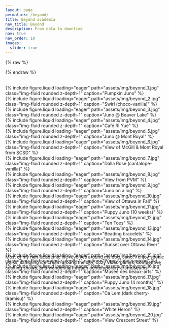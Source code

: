 ```yaml
---
layout: page
permalink: /beyond/
title: Beyond academia
nav_title: Beyond
description: From data to downtime
nav: true
nav_order: 10
images:
  slider: true
---
```



{% raw %}
<style>
  swiper-container {
    display: block;
    width: 100%;
    height: 500px;
    margin: 2rem auto;
  }

  swiper-slide {
    display: flex;
    align-items: center;
    justify-content: center;
  }

  .swiper-slide img {
    max-width: 100%;
    max-height: 100%;
    object-fit: cover;
    border-radius: 8px;
  }
</style>
{% endraw %}


<swiper-container slides-per-view="3" keyboard="true" navigation="true" pagination="true" pagination-clickable="true" pagination-dynamic-bullets="true" loop="true">
  <swiper-slide>
      {% include figure.liquid loading="eager" path="assets/img/beyond_1.jpg" class="img-fluid rounded z-depth-1" caption="Pumpkin Juno" %} 
  </swiper-slide>
  <swiper-slide>
      {% include figure.liquid loading="eager" path="assets/img/beyond_2.jpg" class="img-fluid rounded z-depth-1" caption="Swirl (choco-vanilla)" %}
  </swiper-slide>
  <swiper-slide>
      {% include figure.liquid loading="eager" path="assets/img/beyond_3.jpg" class="img-fluid rounded z-depth-1" caption="Juno @ Beaver Lake" %}
  </swiper-slide>
  <swiper-slide>
      {% include figure.liquid loading="eager" path="assets/img/beyond_4.jpg" class="img-fluid rounded z-depth-1" caption="Café Rì Yuè" %}
  </swiper-slide>
  <swiper-slide>
      {% include figure.liquid loading="eager" path="assets/img/beyond_5.jpg" class="img-fluid rounded z-depth-1" caption="Juno @ Mont Royal" %}
  </swiper-slide>
  <swiper-slide>
      {% include figure.liquid loading="eager" path="assets/img/beyond_6.jpg" class="img-fluid rounded z-depth-1" caption="View of McGill & Mont Royal from SCSD" %}
  </swiper-slide>
  <swiper-slide>
      {% include figure.liquid loading="eager" path="assets/img/beyond_7.jpg" class="img-fluid rounded z-depth-1" caption="Dalla Rose (cantalope-vanilla)" %}
  </swiper-slide>
  <swiper-slide>
      {% include figure.liquid loading="eager" path="assets/img/beyond_8.jpg" class="img-fluid rounded z-depth-1" caption="View from PVM" %}
  </swiper-slide>
  <swiper-slide>
      {% include figure.liquid loading="eager" path="assets/img/beyond_9.jpg" class="img-fluid rounded z-depth-1" caption="Juno on a log" %}
  </swiper-slide>
  <swiper-slide>
      {% include figure.liquid loading="eager" path="assets/img/beyond_10.jpg" class="img-fluid rounded z-depth-1" caption="View of Ottawa in Fall" %}
  </swiper-slide>
  <swiper-slide>
      {% include figure.liquid loading="eager" path="assets/img/beyond_11.jpg" class="img-fluid rounded z-depth-1" caption="Puppy Juno (10 weeks)" %}
  </swiper-slide>
  <swiper-slide>
      {% include figure.liquid loading="eager" path="assets/img/beyond_12.jpg" class="img-fluid rounded z-depth-1" caption="Ten Toes" %}
  </swiper-slide>
  <swiper-slide>
      {% include figure.liquid loading="eager" path="assets/img/beyond_13.jpg" class="img-fluid rounded z-depth-1" caption="Beading bracelets" %}
  </swiper-slide>
  <swiper-slide>
      {% include figure.liquid loading="eager" path="assets/img/beyond_14.jpg" class="img-fluid rounded z-depth-1" caption="Sunset over Ottawa River" %}
  </swiper-slide>
  <swiper-slide>
      {% include figure.liquid loading="eager" path="assets/img/beyond_15.jpg" class="img-fluid rounded z-depth-1" caption="Puppy Juno napping" %}
  </swiper-slide>
  <swiper-slide>
      {% include figure.liquid loading="eager" path="assets/img/beyond_16.jpg" class="img-fluid rounded z-depth-1" caption="Musée des beaux-arts" %}
  </swiper-slide>
  <swiper-slide>
      {% include figure.liquid loading="eager" path="assets/img/beyond_17.jpg" class="img-fluid rounded z-depth-1" caption="Puppy Juno (4 months)" %}
  </swiper-slide>
  <swiper-slide>
      {% include figure.liquid loading="eager" path="assets/img/beyond_18.jpg" class="img-fluid rounded z-depth-1" caption="Ca Lem (dark cherry-tiramisu)" %}
  </swiper-slide>
  <swiper-slide>
      {% include figure.liquid loading="eager" path="assets/img/beyond_19.jpg" class="img-fluid rounded z-depth-1" caption="White Heron" %}
  </swiper-slide>
  <swiper-slide>
      {% include figure.liquid loading="eager" path="assets/img/beyond_20.jpg" class="img-fluid rounded z-depth-1" caption="View Crescent Street" %}
  </swiper-slide>
</swiper-container>

Most of my non-academic life revolves around my dog, [Juno](https://www.instagram.com/juno_the_dawg/). I enjoy scenic walks, sampling ice cream around the city, cozy video games, competitive cooking shows, and wandering through contemporary art museums.
